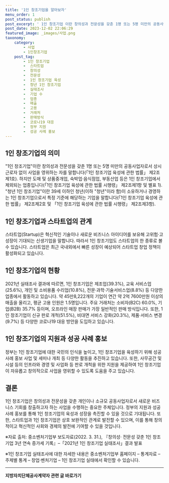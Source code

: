 ```yaml
---
title: '1인 창조기업을 알아보자'
menu_order: 1
post_status: publish
post_excerpt: ' 1인 창조기업 이란 창의성과 전문성을 갖춘 1명 또는 5명 미만의 공동사업자로서 상시근로자 없이 사업을 영위하는 자를 말합니다  1인 창조기업 육성에 관한 법률  제2조제1호 . 하지만 도매 및 상품중개업, 숙박업 음식점업, 부동산업 등은 1인 창조기업에서 제외되는 업종입니다  1인 창조기업 육성에 관한 법률 시행령  제2조제1항 및 별표 1 .  청년 1인 창조기업 이란 39세 이하인 청년 이하  청년 이라 함 이 소유하거나 경영하는 1인 창조기업으로서 특정 기준에 해당하는 기업을 말합니다  1인 창조기업 육성에 관한 법률  제2조제2호 및  1인 창조기업 육성에 관한 법률 시행령  제2조제3항 .'
post_date: 2023-12-02 22:06:29
featured_image: _images/사업.png
taxonomy:
    category:
        - 사업
        - 1인창조기업
    post_tag:
        - 1인 창조기업
        -  스타트업
        -  창의성
        -  전문성
        -  1인 창조기업 육성
        -  청년 1인 창조기업
        -  실태조사
        -  기업 수
        -  업종
        -  매출
        -  고용
        -  거래처
        -  판매방식
        -  코로나19 대응
        -  정부 지원
        -  성공 사례 홍보
---
```



## 1인 창조기업의 의미
"1인 창조기업"이란 창의성과 전문성을 갖춘 1명 또는 5명 미만의 공동사업자로서 상시근로자 없이 사업을 영위하는 자를 말합니다(「1인 창조기업 육성에 관한 법률」 제2조제1호). 하지만 도매 및 상품중개업, 숙박업·음식점업, 부동산업 등은 1인 창조기업에서 제외되는 업종입니다(「1인 창조기업 육성에 관한 법률 시행령」 제2조제1항 및 별표 1). "청년 1인 창조기업”이란 39세 이하인 청년(이하 "청년"이라 함)이 소유하거나 경영하는 1인 창조기업으로서 특정 기준에 해당하는 기업을 말합니다(「1인 창조기업 육성에 관한 법률」 제2조제2호 및 「1인 창조기업 육성에 관한 법률 시행령」 제2조제3항).

## 1인 창조기업과 스타트업의 관계
스타트업(Startup)은 혁신적인 기술이나 새로운 비즈니스 아이디어를 보유해 고위험·고성장이 기대되는 신생기업을 말합니다. 따라서 1인 창조기업도 스타트업의 한 종류로 볼 수 있습니다. 스타트업은 최근 국내외에서 빠른 성장이 예상되어 스타트업 창업 정책이 활성화되고 있습니다.

## 1인 창조기업의 현황
2021년 실태조사 결과에 따르면, 1인 창조기업은 제조업(39.3%), 교육 서비스업(25.6%), 개인 및 소비용품 수리업(10.8%), 전문·과학·기술서비스업(8.8%) 등 다양한 업종에서 활동하고 있습니다. 약 45만8,222개의 기업이 연간 약 2억 7600만원 이상의 매출을 올리고, 평균 고용 인원은 1.5명입니다. 주요 거래처는 소비자(B2C) 60.0%, 기업(B2B) 35.7% 등이며, 오프라인 매장 판매가 가장 일반적인 판매 방식입니다. 또한, 1인 창조기업이 신규 판로 개척(51.5%), 비대면 서비스 강화(20.3%), 제품·서비스 변경(9.7%) 등 다양한 코로나19 대응 방안을 도입하고 있습니다.

## 1인 창조기업의 지원과 성공 사례 홍보
정부는 1인 창조기업에 대한 국민의 인식을 높이고, 1인 창조기업을 육성하기 위해 성공 사례 홍보 사업 및 세미나 개최 등 다양한 활동을 추진하고 있습니다. 또한, 사무공간 및 시설 등의 인프라와 경영 및 사업화 등 판로 개척을 위한 지원을 제공하여 1인 창조기업이 자유롭고 창의적으로 사업을 영위할 수 있도록 도움을 주고 있습니다.

## 결론
1인 창조기업은 창의성과 전문성을 갖춘 개인이나 소규모 공동사업자로서 새로운 비즈니스 기회를 창출하고자 하는 사업을 수행하는 중요한 주체입니다. 정부의 지원과 성공 사례 홍보를 통해 1인 창조기업의 육성과 성장을 촉진할 수 있을 것으로 기대됩니다. 또한, 스타트업과 1인 창조기업은 상호 보완적인 관계로 발전할 수 있으며, 이를 통해 창의적이고 혁신적인 사회와 경제의 발전에 기여할 수 있을 것입니다. 

※자료 출처: 중소벤처기업부 보도자료(2022. 3. 31.), 『창의성· 전문성 갖춘 1인 창조기업 3년 연속 증가세 기록』–「2021년 1인 창조기업 실태조사」결과 발표

※1인 창조기업 실태조사에 대한 자세한 내용은 중소벤처기업부 홈페이지 – 통계자료 – 주제별 통계 – 창업·벤처기업 – 1인 창조기업 실태에서 확인할 수 있습니다.
<!-- wp:separator -->
<hr class="wp-block-separator has-alpha-channel-opacity"/>
<!-- /wp:separator -->

<!-- wp:group {"backgroundColor":"base","layout":{"type":"constrained"}} -->
<div class="wp-block-group has-base-background-color has-background"><!-- wp:paragraph {"align":"center","fontSize":"medium"} -->
<p class="has-text-align-center has-large-font-size"><strong>지방자치단체공사계약자 관련 글 바로가기</strong></p>
<!-- /wp:paragraph -->


<!-- wp:latest-posts
{"categories":[{"id":7140,"count":19,"description":"","link":"https://uknowlaw.com/category/%ec%a7%80%eb%b0%a9%ec%9e%90%ec%b9%98%eb%8b%a8%ec%b2%b4%ea%b3%b5%ec%82%ac%ea%b3%84%ec%95%bd%ec%9e%90/","name":"지방자치단체공사계약자","slug":"지방자치단체공사계약자","taxonomy":"category","parent":0,"meta":[],"_links":{"self":[{"href":"https://uknowlaw.com/wp-json/wp/v2/categories/7140"}],"collection":[{"href":"https://uknowlaw.com/wp-json/wp/v2/categories"}],"about":[{"href":"https://uknowlaw.com/wp-json/wp/v2/taxonomies/category"}],"wp:post_type":[{"href":"https://uknowlaw.com/wp-json/wp/v2/posts?categories=7140"}],"curies":[{"name":"wp","href":"https://api.w.org/{rel}","templated":true}]}}],"postsToShow":100,"excerptLength":28,"postLayout":"grid","columns":2,"featuredImageAlign":"left","featuredImageSizeSlug":"large","fontSize":"small"} /--></div>
<!-- /wp:group -->